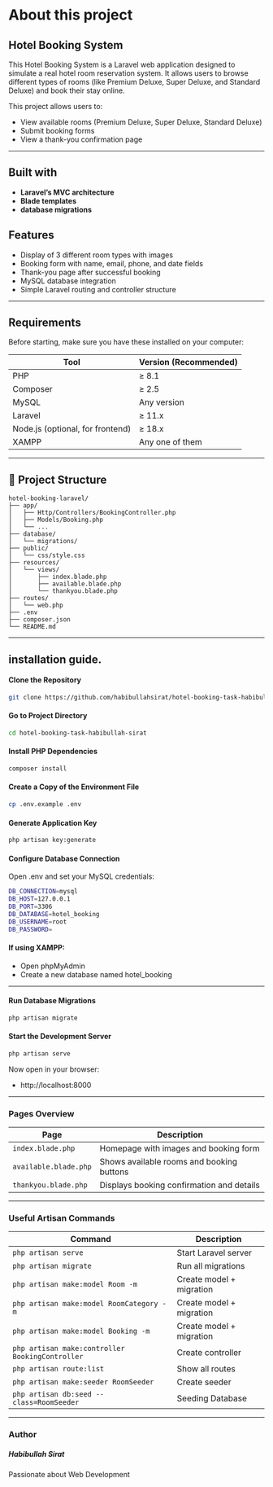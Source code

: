 # About this project
## Hotel Booking System
This Hotel Booking System is a Laravel web application designed to simulate a real hotel room reservation system. It allows users to browse different types of rooms (like Premium Deluxe, Super Deluxe, and Standard Deluxe) and book their stay online.

This project allows users to:
- View available rooms (Premium Deluxe, Super Deluxe, Standard Deluxe)
- Submit booking forms
- View a thank-you confirmation page
---

## Built with
- **Laravel’s MVC architecture**
- **Blade templates**
- **database migrations**

## Features

- Display of 3 different room types with images  
- Booking form with name, email, phone, and date fields  
- Thank-you page after successful booking  
- MySQL database integration  
- Simple Laravel routing and controller structure  

---
## Requirements

Before starting, make sure you have these installed on your computer:

| Tool                             | Version (Recommended) |
| -------------------------------- | --------------------- |
| PHP                              | ≥ 8.1                 |
| Composer                         | ≥ 2.5                 |
| MySQL                            | Any version           |
| Laravel                          | ≥ 11.x                |
| Node.js (optional, for frontend) | ≥ 18.x                |
| XAMPP                            | Any one of them       |

---
## 📁 Project Structure

```text
hotel-booking-laravel/
├── app/
│   ├── Http/Controllers/BookingController.php
│   ├── Models/Booking.php
│   └── ...
├── database/
│   └── migrations/
├── public/
│   └── css/style.css
├── resources/
│   └── views/
│       ├── index.blade.php
│       ├── available.blade.php
│       └── thankyou.blade.php
├── routes/
│   └── web.php
├── .env
├── composer.json
└── README.md
```
---
## installation guide.
#### Clone the Repository
```bash
git clone https://github.com/habibullahsirat/hotel-booking-task-habibullah-sirat.git
```
#### Go to Project Directory
```bash
cd hotel-booking-task-habibullah-sirat
```
#### Install PHP Dependencies
```bash
composer install
```
#### Create a Copy of the Environment File
```bash
cp .env.example .env
```
#### Generate Application Key
```bash
php artisan key:generate
```
#### Configure Database Connection

Open .env and set your MySQL credentials:
```bash
DB_CONNECTION=mysql
DB_HOST=127.0.0.1
DB_PORT=3306
DB_DATABASE=hotel_booking
DB_USERNAME=root
DB_PASSWORD=
```
#### If using XAMPP:
- Open phpMyAdmin 
- Create a new database named hotel_booking
---
#### Run Database Migrations
```bash
php artisan migrate
```
#### Start the Development Server
```bash
php artisan serve
```
Now open in your browser:
- http://localhost:8000
---
### Pages Overview
| Page                  | Description                                |
| --------------------- | ------------------------------------------ |
| `index.blade.php`     | Homepage with images and booking form      |
| `available.blade.php` | Shows available rooms and booking buttons  |
| `thankyou.blade.php`  | Displays booking confirmation and details  |
---
### Useful Artisan Commands
| Command                                         | Description              |
| ----------------------------------------------- | ------------------------ |
| `php artisan serve`                             | Start Laravel server     |
| `php artisan migrate`                           | Run all migrations       |
| `php artisan make:model Room -m`                | Create model + migration |
| `php artisan make:model RoomCategory -m`        | Create model + migration |
| `php artisan make:model Booking -m`             | Create model + migration |
| `php artisan make:controller BookingController` | Create controller        |
| `php artisan route:list`                        | Show all routes          |
| `php artisan make:seeder RoomSeeder`            | Create seeder            |
| `php artisan db:seed --class=RoomSeeder`        | Seeding Database         |


---
### Author
##### Habibullah Sirat
Passionate about Web Development

